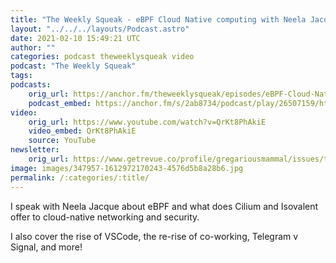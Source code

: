 ```yaml
---
title: "The Weekly Squeak - eBPF Cloud Native computing with Neela Jacques of Isovalant"
layout: "../../../layouts/Podcast.astro"
date: 2021-02-10 15:49:21 UTC
author: ""
categories: podcast theweeklysqueak video
podcast: "The Weekly Squeak"
tags: 
podcasts:
    orig_url: https://anchor.fm/theweeklysqueak/episodes/eBPF-Cloud-Native-computing-with-Neela-Jacques-of-Isovalant-eq7een
    podcast_embed: https://anchor.fm/s/2ab8734/podcast/play/26507159/https%3A%2F%2Fd3ctxlq1ktw2nl.cloudfront.net%2Fstaging%2F2021-1-10%2Fb9e9ca95-a6aa-782f-d970-8a21028f0966.mp3
video:
    orig_url: https://www.youtube.com/watch?v=QrKt8PhAkiE
    video_embed: QrKt8PhAkiE
    source: YouTube
newsletter:
    orig_url: https://www.getrevue.co/profile/gregariousmammal/issues/the-weekly-squeak-ebpf-cloud-native-computing-with-isovalant-316855
image: images/347957-1612972170243-4576d5b8a28b6.jpg
permalink: /:categories/:title/
---
```

I speak with Neela Jacque about eBPF and what does Cilium and Isovalent offer to cloud-native networking and security.

I also cover the rise of VSCode, the re-rise of co-working, Telegram v Signal, and more!